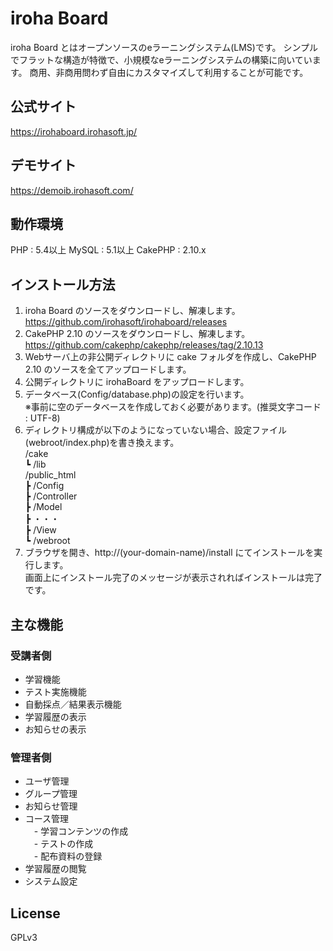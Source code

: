 # iroha Board

iroha Board とはオープンソースのeラーニングシステム(LMS)です。
シンプルでフラットな構造が特徴で、小規模なeラーニングシステムの構築に向いています。
商用、非商用問わず自由にカスタマイズして利用することが可能です。

## 公式サイト

https://irohaboard.irohasoft.jp/

## デモサイト

https://demoib.irohasoft.com/

## 動作環境

PHP : 5.4以上
MySQL : 5.1以上
CakePHP : 2.10.x

## インストール方法

1. iroha Board のソースをダウンロードし、解凍します。
   https://github.com/irohasoft/irohaboard/releases
2. CakePHP 2.10 のソースをダウンロードし、解凍します。
   https://github.com/cakephp/cakephp/releases/tag/2.10.13
3. Webサーバ上の非公開ディレクトリに cake フォルダを作成し、CakePHP 2.10 のソースを全てアップロードします。
4. 公開ディレクトリに irohaBoard をアップロードします。
5. データベース(Config/database.php)の設定を行います。  
   ※事前に空のデータベースを作成しておく必要があります。(推奨文字コード : UTF-8)
6. ディレクトリ構成が以下のようになっていない場合、設定ファイル(webroot/index.php)を書き換えます。  
   /cake  
   ┗ /lib  
   /public_html  
   ┣ /Config  
   ┣ /Controller  
   ┣ /Model  
   ┣ ・・・  
   ┣ /View  
   ┗ /webroot
7. ブラウザを開き、http://(your-domain-name)/install にてインストールを実行します。  
   画面上にインストール完了のメッセージが表示されればインストールは完了です。

## 主な機能

### 受講者側

- 学習機能
- テスト実施機能
- 自動採点／結果表示機能
- 学習履歴の表示
- お知らせの表示

### 管理者側

- ユーザ管理
- グループ管理
- お知らせ管理
- コース管理  
  　- 学習コンテンツの作成  
  　- テストの作成  
  　- 配布資料の登録
- 学習履歴の閲覧
- システム設定

## License

GPLv3

